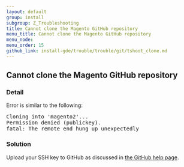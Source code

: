 ```yaml
---
layout: default
group: install
subgroup: Z_Troubleshooting
title: Cannot clone the Magento GitHub repository
menu_title: Cannot clone the Magento GitHub repository
menu_node:
menu_order: 15
github_link: install-gde/trouble/trouble/git/tshoot_clone.md
---
```



<h2 id="install-trouble-cannot-clone">Cannot clone the Magento GitHub repository</h2>

### Detail

Error is similar to the following:

<pre>Cloning into 'magento2'...
Permission denied (publickey).
fatal: The remote end hung up unexpectedly</pre>

### Solution

Upload your SSH key to GitHub as discussed in <a href="https://help.github.com/articles/generating-ssh-keys" target="_blank">the GitHub help page</a>.

